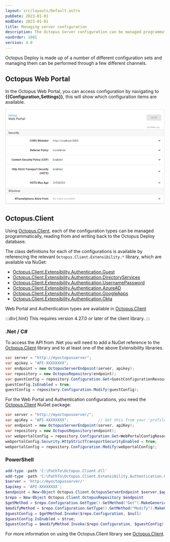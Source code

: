 ```yaml
---
layout: src/layouts/Default.astro
pubDate: 2023-01-01
modDate: 2023-01-01
title: Managing server configuration
description: The Octopus Server configuration can be managed programmatically through the Octopus.Client library and the API
navOrder: 1801
version: 4.0
---
```


Octopus Deploy is made up of a number of different configuration sets and managing them can be performed through a few different channels.

## Octopus Web Portal

In the Octopus Web Portal, you can access configuration by navigating to **{{Configuration,Settings}}**, this will show which configuration items are available.

![Web Portal Configuration](/docs/administration/managing-infrastructure/server-configuration/octopus-v4-config-webportal.png "width=500")

## Octopus.Client

Using [Octopus.Client](/docs/octopus-rest-api/octopus.client), each of the configuration types can be managed programmatically, reading from and writing back to the Octopus Deploy database.

The class definitions for each of the configurations is available by referencing the relevant `Octopus.Client.Extensibility.*` library, which are available via NuGet:

- [Octopus.Client.Extensibility.Authentication.Guest](https://www.nuget.org/packages/Octopus.Client.Extensibility.Authentication.Guest/)
- [Octopus.Client.Extensibility.Authentication.DirectoryServices](https://www.nuget.org/packages/Octopus.Client.Extensibility.Authentication.DirectoryServices/)
- [Octopus.Client.Extensibility.Authentication.UsernamePassword](https://www.nuget.org/packages/Octopus.Client.Extensibility.Authentication.UsernamePassword/)
- [Octopus.Client.Extensibility.Authentication.AzureAD](https://www.nuget.org/packages/Octopus.Client.Extensibility.Authentication.AzureAD/)
- [Octopus.Client.Extensibility.Authentication.GoogleApps](https://www.nuget.org/packages/Octopus.Client.Extensibility.Authentication.GoogleApps/)
- [Octopus.Client.Extensibility.Authentication.Okta](https://www.nuget.org/packages/Octopus.Client.Extensibility.Authentication.Okta/)

Web Portal and Authentication types are available in [Octopus.Client](https://www.nuget.org/packages/Octopus.Client/)

:::div{.hint}
This requires version 4.27.0 or later of the client library.
:::

### .Net / C#

To access the API from .Net you will need to add a NuGet reference to the [Octopus.Client](https://www.nuget.org/packages/Octopus.Client/) library and to at least one of the above Extensibility libraries.

```csharp
var server = "http://myoctopusserver";
var apikey = "API-XXXXXXXX";
var endpoint = new OctopusServerEndpoint(server, apikey);
var repository = new OctopusRepository(endpoint);
var guestConfig = repository.Configuration.Get<GuestConfigurationResource>();
guestConfig.IsEnabled = true;
guestConfig = repository.Configuration.Modify(guestConfig);
```

For the Web Portal and Authentication configurations, you need the [Octopus.Client](https://www.nuget.org/packages/Octopus.Client/) NuGet package:

```csharp
var server = "http://myoctopusserver/";   
var apiKey = "API-XXXXXXXX";             // Get this from your 'profile' page in the Octopus Web Portal
var endpoint = new OctopusServerEndpoint(server, apiKey);
var repository = new OctopusRepository(endpoint);
var webportalConfig = repository.Configuration.Get<WebPortalConfigResource>();
webportalConfig.Security.HttpStrictTransportSecurityEnabled = true;
webportalConfig = repository.Configuration.Modify(webportalConfig);
```

### PowerShell

```powershell
add-type -path 'C:\PathTo\Octopus.Client.dll'
add-type -path 'C:\PathTo\Octopus.Client.Extensibility.Authentication.Guest.dll'
$server = 'http://myoctopusserver/'
$apikey = 'API-XXXXXXXX';
$endpoint = New-Object Octopus.Client.OctopusServerEndpoint $server,$apikey
$repo = New-Object Octopus.Client.OctopusRepository $endpoint
$getMethod = $repo.Configuration.GetType().GetMethod("Get").MakeGenericMethod([Octopus.Client.Extensibility.Authentication.Guest.Configuration.GuestConfigurationResource])
$modifyMethod = $repo.Configuration.GetType().GetMethod("Modify").MakeGenericMethod([Octopus.Client.Extensibility.Authentication.Guest.Configuration.GuestConfigurationResource])
$guestConfig = $getMethod.Invoke($repo.Configuration, $null)
$guestConfig.IsEnabled = $true;
$guestConfig = $modifyMethod.Invoke($repo.Configuration, $guestConfig)
```

For more information on using the Octopus.Client library see [Octopus.Client](/docs/octopus-rest-api/octopus.client).

